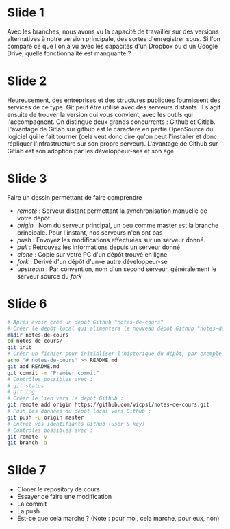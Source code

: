# Slide 1

Avec les branches, nous avons vu la capacité de travailler sur des versions alternatives à notre version principale, des sortes d'enregistrer sous. Si l'on compare ce que l'on a vu avec les capacités d'un Dropbox ou d'un Google Drive, quelle fonctionnalité est manquante ?

# Slide 2

Heureusement, des entreprises et des structures publiques fournissent des services de ce type. Git peut être utilisé avec des serveurs distants. Il s'agit ensuite de trouver la version qui vous convient, avec les outils qui l'accompagnent. On distingue deux grands concurrents : Github et Gitlab. L'avantage de Gitlab sur github est le caractère en partie OpenSource du logiciel qui le fait tourner (cela veut donc dire qu'on peut l'installer et donc répliquer l'infrastructure sur son propre serveur). L'avantage de Github sur Gitlab est son adoption par les développeur-ses et son âge.

# Slide 3

Faire un dessin permettant de faire comprendre

- *remote* : Serveur distant permettant la synchronisation manuelle de votre dépôt
- *origin* : Nom du serveur principal, un peu comme master est la branche principale. Pour l'instant, nos serveurs n'en ont pas
- *push* : Envoyez les modifications effectuées sur un serveur donné.
- *pull* : Retrouvez les informations depuis un serveur donné
- *clone* : Copie sur votre PC d'un dépôt trouvé en ligne
- *fork* : Dérivé d'un dépôt d'un-e autre développeur-se
- *upstream* : Par convention, nom d'un second serveur, généralement le serveur source du *fork*

# Slide 6

```bash
# Après avoir créé un dépôt Github "notes-de-cours"
# Créer le dépôt local qui alimentera le nouveau dépôt Github "notes-de-cours"
mkdir notes-de-cours
cd notes-de-cours/
git init
# Créer un fichier pour initialiser l'historique du dépôt, par exemple un README:
echo "# notes-de-cours" >> README.md
git add README.md
git commit -m "Premier commit"
# Contrôles possibles avec : 
# git status
# git log
# Créer le lien vers le dépôt Github :
git remote add origin https://github.com/vicpsl/notes-de-cours.git
# Push les données du dépôt local vers Github :
git push -u origin master
# Entrez vos identifiants Github (user & key)
# Contrôles possibles avec : 
git remote -v
git branch -a
```

# Slide 7

- Cloner le repository de cours
- Essayer de faire une modification
- La commit
- La push
- Est-ce que cela marche ? (Note : pour moi, cela marche, pour eux, non)